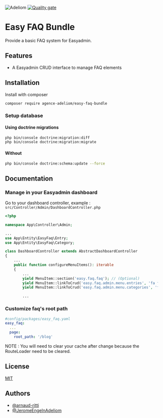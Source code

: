 
![Adeliom](https://adeliom.com/public/uploads/2017/09/Adeliom_logo.png)
[![Quality gate](https://sonarcloud.io/api/project_badges/quality_gate?project=agence-adeliom_easy-faq-bundle)](https://sonarcloud.io/dashboard?id=agence-adeliom_easy-faq-bundle)

# Easy FAQ Bundle

Provide a basic FAQ system for Easyadmin.


## Features

- A Easyadmin CRUD interface to manage FAQ elements

## Installation

Install with composer

```bash
composer require agence-adeliom/easy-faq-bundle
```

### Setup database

#### Using doctrine migrations

```bash
php bin/console doctrine:migration:diff
php bin/console doctrine:migration:migrate
```

#### Without

```bash
php bin/console doctrine:schema:update --force
```


## Documentation

### Manage in your Easyadmin dashboard

Go to your dashboard controller, example : `src/Controller/Admin/DashboardController.php`

```php
<?php

namespace App\Controller\Admin;

...
use App\Entity\EasyFaq\Entry;
use App\Entity\EasyFaq\Category;

class DashboardController extends AbstractDashboardController
{
    ...
    public function configureMenuItems(): iterable
    {
        ...
        yield MenuItem::section('easy.faq.faq'); // (Optional)
        yield MenuItem::linkToCrud('easy.faq.admin.menu.entries', 'fa fa-file-alt', Entry::class);
        yield MenuItem::linkToCrud('easy.faq.admin.menu.categories', 'fa fa-folder', Category::class);

        ...
```

### Customize faq's root path

```yaml
#config/packages/easy_faq.yaml
easy_faq:
  ...
  page:
    root_path: '/blog'
```
NOTE : You will need to clear your cache after change because the RouteLoader need to be cleared.


## License

[MIT](https://choosealicense.com/licenses/mit/)


## Authors

- [@arnaud-ritti](https://github.com/arnaud-ritti)
- [@JeromeEngelnAdeliom](https://github.com/JeromeEngelnAdeliom)

  
